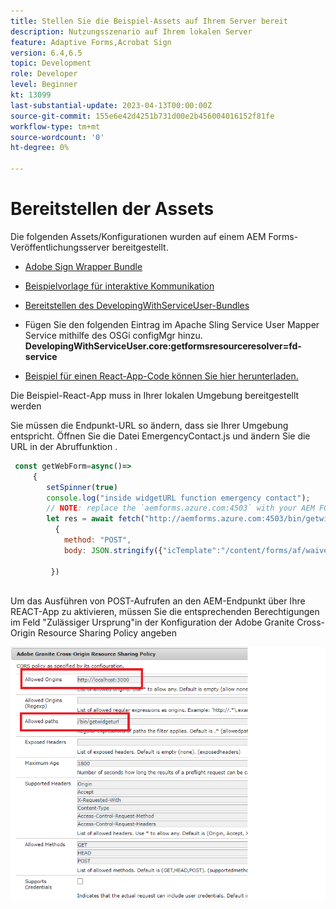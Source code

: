 ```yaml
---
title: Stellen Sie die Beispiel-Assets auf Ihrem Server bereit
description: Nutzungsszenario auf Ihrem lokalen Server
feature: Adaptive Forms,Acrobat Sign
version: 6.4,6.5
topic: Development
role: Developer
level: Beginner
kt: 13099
last-substantial-update: 2023-04-13T00:00:00Z
source-git-commit: 155e6e42d4251b731d00e2b456004016152f81fe
workflow-type: tm+mt
source-wordcount: '0'
ht-degree: 0%

---
```


# Bereitstellen der Assets

Die folgenden Assets/Konfigurationen wurden auf einem AEM Forms-Veröffentlichungsserver bereitgestellt.

* [Adobe Sign Wrapper Bundle](assets/AcrobatSign.core-1.0.0-SNAPSHOT.jar)

* [Beispielvorlage für interaktive Kommunikation](assets/waiver-interactive-communication.zip)
* [Bereitstellen des DevelopingWithServiceUser-Bundles](https://experienceleague.adobe.com/docs/experience-manager-learn/assets/developingwithserviceuser.zip)
* Fügen Sie den folgenden Eintrag im Apache Sling Service User Mapper Service mithilfe des OSGi configMgr hinzu.
   **DevelopingWithServiceUser.core:getformsresourceresolver=fd-service**
* [Beispiel für einen React-App-Code können Sie hier herunterladen.](assets/src.zip)



Die Beispiel-React-App muss in Ihrer lokalen Umgebung bereitgestellt werden

Sie müssen die Endpunkt-URL so ändern, dass sie Ihrer Umgebung entspricht. Öffnen Sie die Datei EmergencyContact.js und ändern Sie die URL in der Abruffunktion .

```javascript
 const getWebForm=async()=>
     {
        setSpinner(true)
        console.log("inside widgetURL function emergency contact");
        // NOTE: replace the `aemforms.azure.com:4503` with your AEM FORM server
        let res = await fetch("http://aemforms.azure.com:4503/bin/getwidgeturl",
          {
            method: "POST",
            body: JSON.stringify({"icTemplate":"/content/forms/af/waiver/waiver/channels/print","waiver":formData})
                     
         })
 
```

Um das Ausführen von POST-Aufrufen an den AEM-Endpunkt über Ihre REACT-App zu aktivieren, müssen Sie die entsprechenden Berechtigungen im Feld &quot;Zulässiger Ursprung&quot;in der Konfiguration der Adobe Granite Cross-Origin Resource Sharing Policy angeben

![cors-setting](assets/cors-settings.png)



